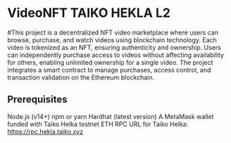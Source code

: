 # VideoNFT TAIKO HEKLA L2
#This project is a decentralized NFT video marketplace where users can browse, purchase, and watch videos using blockchain technology. Each video is tokenized as an NFT, ensuring authenticity and ownership. Users can independently purchase access to videos without affecting availability for others, enabling unlimited ownership for a single video. The project integrates a smart contract to manage purchases, access control, and transaction validation on the Ethereum blockchain.

## Prerequisites
Node.js (v14+)
npm or yarn
Hardhat (latest version)
A MetaMask wallet funded with Taiko Helka testnet ETH
RPC URL for Taiko Helka: https://rpc.hekla.taiko.xyz



